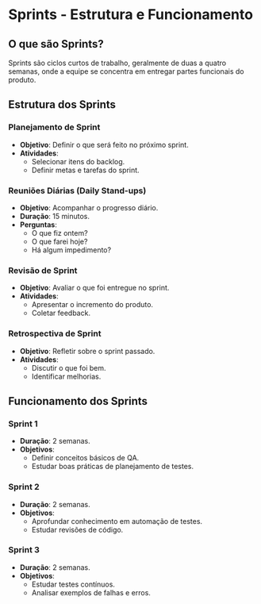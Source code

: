 # Sprints - Estrutura e Funcionamento

## O que são Sprints?
Sprints são ciclos curtos de trabalho, geralmente de duas a quatro semanas, onde a equipe se concentra em entregar partes funcionais do produto.

## Estrutura dos Sprints

### Planejamento de Sprint
- **Objetivo**: Definir o que será feito no próximo sprint.
- **Atividades**:
  - Selecionar itens do backlog.
  - Definir metas e tarefas do sprint.

### Reuniões Diárias (Daily Stand-ups)
- **Objetivo**: Acompanhar o progresso diário.
- **Duração**: 15 minutos.
- **Perguntas**:
  - O que fiz ontem?
  - O que farei hoje?
  - Há algum impedimento?

### Revisão de Sprint
- **Objetivo**: Avaliar o que foi entregue no sprint.
- **Atividades**:
  - Apresentar o incremento do produto.
  - Coletar feedback.

### Retrospectiva de Sprint
- **Objetivo**: Refletir sobre o sprint passado.
- **Atividades**:
  - Discutir o que foi bem.
  - Identificar melhorias.

## Funcionamento dos Sprints

### Sprint 1
- **Duração**: 2 semanas.
- **Objetivos**:
  - Definir conceitos básicos de QA.
  - Estudar boas práticas de planejamento de testes.

### Sprint 2
- **Duração**: 2 semanas.
- **Objetivos**:
  - Aprofundar conhecimento em automação de testes.
  - Estudar revisões de código.

### Sprint 3
- **Duração**: 2 semanas.
- **Objetivos**:
  - Estudar testes contínuos.
  - Analisar exemplos de falhas e erros.
